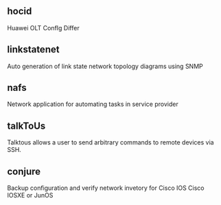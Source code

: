
## hocid
Huawei OLT ConfIg Differ 

## linkstatenet
Auto generation of link state network topology diagrams using SNMP 

## nafs
Network application for automating tasks in service provider

## talkToUs
Talktous allows a user to send arbitrary commands to remote devices via SSH.

## conjure
Backup configuration and verify network invetory for Cisco IOS Cisco IOSXE or JunOS
